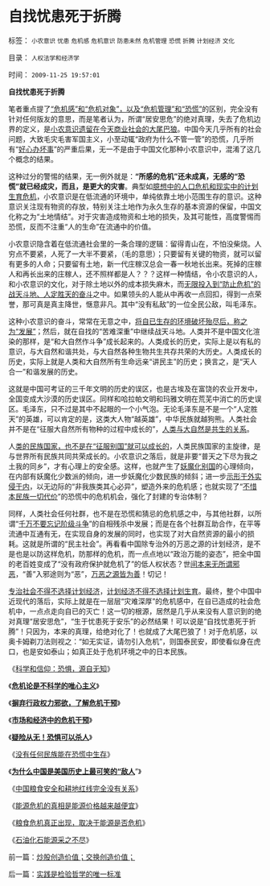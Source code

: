 # 自找忧患死于折腾

标签： `小农意识` `忧患` `危机感` `危机意识` `防患未然` `危机管理` `恐慌` `折腾` `计划经济` `文化` 

目录： `人权法学和经济学`

时间： `2009-11-25 19:57:01`

**自找忧患死于折腾**

笔者重点提了[“危机感”和“危机对象”，以及“危机管理”和“恐慌”](../../../2009/11/20/危机论是不科学的唯心主义.md)的区别，完全没有针对任何版友的意思，而是笔者认为，所谓“居安思危”的绝对真理，失去了危机边界的定义，是[小农意识遗留在今天商业社会的大尾巴狼](../../../2009/11/18/绝对的真理之大尾巴狼定律.md)。中国今天几乎所有的社会问题，大致毛灾毛害军国主义，小至动辄“政府为什么不管一管”的恐慌，几乎所有“[好心办坏事](../../../2009/9/23/孟荀人之初善恶之争及“行之初意本善”.md)”的严重后果，无一不是由于中国文化那种小农意识中，混淆了这几个概念的结果。

这种过分的警惕的结果，无一例外就是：**“所感的危机”还未成真，无感的“恐慌”就已经成灾，而且，是更大的灾害**。典型如[臆想中的人口危机和现实中的计划生育危机](../../../2009/11/24/人口危机的感觉和没感觉的计划生育危机.md)，小农意识是在低流通的环境中，单纯依靠土地小范围生存的意识。这种意识关注现有物资的存放，特别关注土地作为永久生存的基本资源的保留，中国文化称之为“土地情结”。对于灾害造成物资和土地的损失，及其可能性，高度警惕而恐慌，反而不注重“人的生命”在流通中的价值。

小农意识隐含着在低流通社会里的一条合理的逻辑：留得青山在，不怕没柴烧。人穷点不要紧，人死了一大半不要紧，（毛的意思）；只要留有关键的物资，就可以留有更多的人命；只要留有土地，新一代庄稼汉总会一春一秋地长出来。死掉的庄稼人和再长出来的庄稼人，还不照样都是人？？？这样一种情结，令小农意识的人，和小农意识的文化，对于除土地以外的成本损失麻木，而[无限投入到“防止危机”的战天斗地、人定胜天的奋斗](../../../2009/5/1/人定胜天？马列唯心信仰对客观规律干预冲动.md)之中。如果领头的人能从中再收一点回扣，得到一点荣誉，那可真是真主降世，惬意非凡。其中“没有私敌”的一位全民公敌，叫毛泽东。

这种小农意识的奋斗，常常在无意之中，[将自已生存的环境破坏殆尽后，称之为“发展”](../../../2009/9/16/亵渎自然母亲的“发展就是硬道理”.md)；然后，就在自找的“苦难深重”中继续战天斗地。人类并不是中国文化渲染的那样，是“和大自然作斗争”成长起来的。人类成长的历史，实际上是以有私的意识，与大自然和谐共处，与大自然各种生物共生共存共荣的大历史。人类成长的历史，实际上就是人类和大自然所有生命远亲“讲民主”的历史；换言之，是“天人合一”和谐发展的历史。

这就是中国可考证的三千年文明的历史的误区，也是古埃及在富饶的农业开发中，全国变成大沙漠的历史误区。同样和哈拉帕文明和玛雅文明在荒芜中消亡的历史误区。毛泽东，只不过是其中不起眼的一个小气泡。无论毛泽东是不是一个“人定胜天”的英雄，可以肯定的是，这类大人物“越英雄”，中华民族就越狗熊。人类社会并不是在“征服大自然所有物种的过程中成长的”，[人类与大自然是共生的关系](../../../2009/9/16/绿色的社会发展就是私有制让老百姓富起来！.md)。

人[类的民族国家，也不是在“征服别国”就可以成长的](../../../2009/10/1/大国霸权主义阻碍中国和平崛起.md)，人类民族国家的主旋律，是与世界所有民族共同共荣成长的。小农意识之落后，就是非要“普天之下尽为我之土我的同乡”，才有心理上的安全感。这样，也就产生了[妖魔化别国](../../../2008/11/27/血的教训：不要妖魔化敌人.md)的心理倾向，在内部有妖魔化少数派的倾向，进一步妖魔化少数民族的倾斜；进一步[示形于外实侵于内](../../../2009/9/28/示形于外实侵于内的爱国道德明星.md)，以无边际的“非我族类其心必异”，塑造外来的危机感；也就实现了“[不惜本民族一切代价](../../../2009/6/30/不惜一切代价牺牲全民族利益是卖国！叛国！.md)”的恐慌中的危机机会，强化了封建的专治体制？

同样，人类社会任何社群，也不是在恐慌和猜忌的危机感之中，与其他社群，以所谓“[千万不要忘记阶级斗争](http://darthvad.blog.sohu.com/130312127.html)”的自相残杀中发展；而是在各个社群互助合作，在平等流通中互通有无，在实现自身的发展的同时，也实现了对大自然资源的最小的损耗。这就是所谓的“民主社会”。再看看中国除专治外的万恶之源的计划经济，是不是也是以防这样危机，防那样的危机，而一点点地以“政治万能的姿态”，把全中国的老百姓变成了“没有政府保护就危机了”的低人权状态？世[间本来无所谓邪恶](../../../2009/9/24/人性本私必为善.md)，“善”入邪途则为“恶”，[万恶之源皆为善](../../../2009/5/5/万恶之源皆为善.md)！切记！

[专治社会不得不选择计划经济](../../../2009/6/29/无私计划的经济危机.md)，[计划经济不得不选择计划生育](../../../2009/11/22/计划生育和计划经济的本质.md)。最终，整个中国中近现代的落后，实际上就是在一层层“灾难深厚”的危机感中，在自已造成的社会危机中，一点点走向自已的灭亡！这一切的根源，居然是几乎从来没有人意识到的绝对真理“居安思危”，“生于忧患死于安乐”的必然结果！可以说是“自找忧患死于折腾”！只因为，本来的真理，给绝对化了！也就成了大尾巴狼了！对于危机感，以奥卡姆剃刀法则视之：“如无实证，请勿引入危机”，则国泰民安，即使看似身在虎口，也是安如泰山；如真正处于危机环境之中的日本民族。

《[科学和信仰：恐惧，源自无知](../../../2008/12/29/恐惧，源自未知.md)》

《[**危机论是不科学的唯心主义**](../../../2009/11/20/危机论是不科学的唯心主义.md)》

《[**摒弃行政权力邪欲，了解危机干预**](../../../2009/5/16/摒弃行政权力，了解危机干预.md)》

《[**市场和经济中的危机干预**](../../../2009/5/16/市场和经济中的危机干预.md)》

《[**疑险从无！恐惧可以杀人**](../../../2009/6/11/疑险从无！恐惧可以杀人.md)》

《[没有任何民族能在恐慌中生存](../../../2009/6/13/仇美的货币战争！没有任何民族能在恐慌中生存！.md)》

《[**为什么中国是美国历史上最可笑的“敌人**](../../../2008/7/19/美国战无不胜的强大，纯属狗屎运.md)”》

《[中国粮食安全和耕地红线完全没有关系](../../../2009/1/8/中国粮食安全与耕地红线毫无关系.md)》

《[能源危机的真相是能源价格越来越便宜](../../../2009/1/12/能源危机的真相是能源将越来越便宜.md)》

《[粮食危机真正出现，取决于能源是否危机](../../../2009/1/13/粮食危机的成立取决于能源的危机是否真实.md)》

《[石油化石能源采之不尽](../../../2009/1/14/能源危机之化石能源采之不完.md)》



前一篇：[炒股创造价值；交换创造价值；](../../../2009/11/25/炒股创造价值；交换创造价值；.md)

后一篇：[实践是检验哲学的唯一标准](../../../2009/11/25/实践是检验哲学的唯一标准.md)